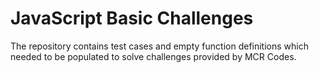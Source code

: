 # JavaScript Basic Challenges

The repository contains test cases and empty function definitions which needed to be populated to solve challenges provided by MCR Codes.
